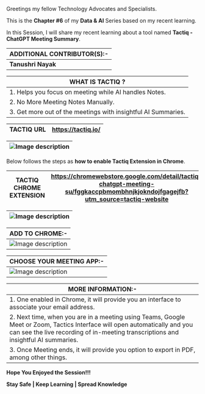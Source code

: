 Greetings my fellow Technology Advocates and Specialists.

This is the __Chapter #6__ of my __Data & AI__ Series based on my recent learning.

In this Session, I will share my recent learning about a tool named __Tactiq - ChatGPT Meeting Summary__.

| __ADDITIONAL CONTRIBUTOR(S):-__ |
| --------- |
| __Tanushri Nayak__ |

| __WHAT IS TACTIQ ?__ |
| --------- |
| 1. Helps you focus on meeting while AI handles Notes. |
| 2. No More Meeting Notes Manually. |
| 3. Get more out of the meetings with insightful AI Summaries. |

| __TACTIQ URL__ | https://tactiq.io/ |
| --------- |  --------- |

| ![Image description](https://dev-to-uploads.s3.amazonaws.com/uploads/articles/47ryzd6smyzy9sxwp3tm.jpg) |
| --------- |

Below follows the steps as __how to enable Tactiq Extension in Chrome__.

| __TACTIQ CHROME EXTENSION__ | https://chromewebstore.google.com/detail/tactiq-chatgpt-meeting-su/fggkaccpbmombhnjkjokndojfgagejfb?utm_source=tactiq-website |
| --------- |  --------- |

| ![Image description](https://dev-to-uploads.s3.amazonaws.com/uploads/articles/qne3eudkbrxyzjnzktbh.jpg) |
| --------- |

| ADD TO CHROME:- |
| --------- |
| ![Image description](https://dev-to-uploads.s3.amazonaws.com/uploads/articles/5iylpf0041dxtucc9bdg.jpg) |

| CHOOSE YOUR MEETING APP:- |
| --------- |
| ![Image description](https://dev-to-uploads.s3.amazonaws.com/uploads/articles/j1h9z2zbi61tjo88snbl.jpg) |

| MORE INFORMATION:- |
| --------- |
| 1. One enabled in Chrome, it will provide you an interface to associate your email address. |
| 2. Next time, when you are in a meeting using Teams, Google Meet or Zoom, Tactics Interface will open automatically and you can see the live recording of in-meeting transcriptions and insightful AI summaries. |
| 3. Once Meeting ends, it will provide you option to export in PDF, among other things. |

__Hope You Enjoyed the Session!!!__

__Stay Safe | Keep Learning | Spread Knowledge__
